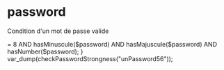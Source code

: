 # password
Condition d'un mot de passe valide
<?php

// Un mot de passe est valide si:
//      - au moins 8 caractères
//      - au moins 1 majuscule et 1 minuscule
//      - au moins un chiffre

function hasMajuscule($password){
    for ($i=0; $i < strlen($password); $i++) { 
        if (!is_numeric($password[$i]) AND $password[$i] === strtoupper($password[$i])){
            return true;
        }
    }
    return false;
}


function hasMinuscule($password){
    for ($i = 0; $i < strlen($password); $i++){
        if ($password[$i] === strtolower($password[$i])){
            return true;
        }
    }
    return false;
}

function hasNumber($password){
    foreach(str_split($password) as $char){
        if (is_numeric($char))
            return true;
    }
    return false;
}





function checkPasswordStrongness($password){
    return strlen($password) >= 8 AND hasMinuscule($password) 
    AND hasMajuscule($password) AND hasNumber($password);

}

var_dump(checkPasswordStrongness("unPassword56"));
